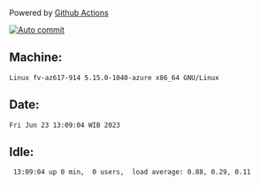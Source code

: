 Powered by [Github Actions](https://github.com/features/actions)

[![Auto commit](https://github.com/hiage/workstation/workflows/Auto%20commit/badge.svg)](https://github.com/hiage/workstation/actions?query=workflow%3A%22Auto+commit%22)

## Machine:
```
Linux fv-az617-914 5.15.0-1040-azure x86_64 GNU/Linux
```
## Date:
```
Fri Jun 23 13:09:04 WIB 2023
```
## Idle:
```
 13:09:04 up 0 min,  0 users,  load average: 0.88, 0.29, 0.11
```
